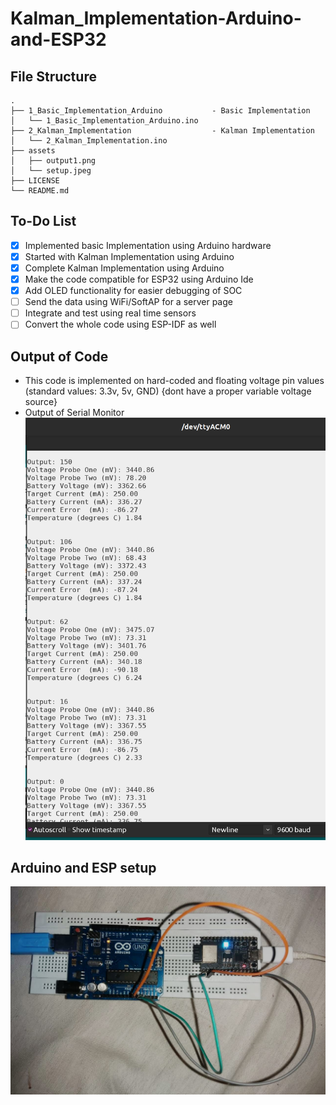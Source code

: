 # Kalman_Implementation-Arduino-and-ESP32

## File Structure
```
.
├── 1_Basic_Implementation_Arduino           - Basic Implementation
│   └── 1_Basic_Implementation_Arduino.ino
├── 2_Kalman_Implementation                  - Kalman Implementation
│   └── 2_Kalman_Implementation.ino
├── assets                              
│   ├── output1.png
│   └── setup.jpeg
├── LICENSE
└── README.md
```
## To-Do List
- [x] Implemented basic Implementation using Arduino hardware 
- [x] Started with Kalman Implementation using Arduino  
- [x] Complete Kalman Implementation using Arduino         
- [x] Make the code compatible for ESP32 using Arduino Ide  
- [x] Add OLED functionality for easier debugging of SOC
- [ ] Send the data using WiFi/SoftAP for a server page
- [ ] Integrate and test using real time sensors
- [ ] Convert the whole code using ESP-IDF as well

## Output of Code
- This code is implemented on hard-coded and floating voltage pin values (standard values: 3.3v, 5v, GND) {dont have a proper variable voltage source} 
- Output of Serial Monitor <img src="./assets/output1.png"/>

## Arduino and ESP setup
<img src="./assets/setup.jpeg" />
